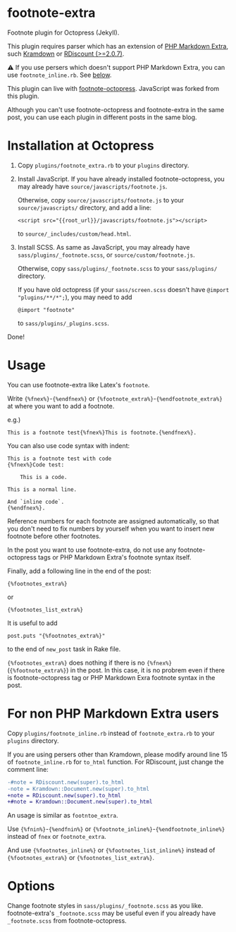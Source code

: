footnote-extra
==============

Footnote plugin for Octopress (Jekyll).

This plugin requires parser which has an extension of
[PHP Markdown Extra](http://michelf.ca/projects/php-markdown/),
such [Kramdown](http://kramdown.rubyforge.org/)
or [RDiscount (>=2.0.7)](http://dafoster.net/articles/2013/02/02/rdiscount-2.0.7-released/).

:warning: If you use persers which doesn't support PHP Markdown Extra,
you can use `footnote_inline.rb`. See [below](https://github.com/rcmdnk/footnote-extra#for-non-php-markdown-extra-users-inline).

This plugin can live with
[footnote-octopress](https://github.com/fcy/footnote-octopress).
JavaScript was forked from this plugin.

Although you can't use footnote-octopress and footnote-extra
in the same post,
you can use each plugin in different posts in the same blog.

# Installation at Octopress

1. Copy `plugins/footnote_extra.rb`
   to your `plugins` directory.

1. Install JavaScript.
   If you have already installed footnote-octopress,
   you may already have `source/javascripts/footnote.js`.

   Otherwise, copy `source/javascripts/footnote.js` to your
   `source/javascripts/` directory,
   and add a line:

    `<script src="{{root_url}}/javascripts/footnote.js"></script>`

   to `source/_includes/custom/head.html`.

1. Install SCSS.
   As same as JavaScript,
   you may already have `sass/plugins/_footnote.scss`,
   or `source/custom/footnote.js`.

   Otherwise, copy `sass/plugins/_footnote.scss`
   to your `sass/plugins/` directory.

   If you have old octopress
   (if your `sass/screen.scss` doesn't have `@import "plugins/**/*";`),
   you may need to add

    `@import "footnote"`

   to `sass/plugins/_plugins.scss`.

Done!

# Usage
You can use footnote-extra like Latex's `footnote`.

Write `{%fnex%}`-`{%endfnex%}` or `{%footnote_extra%}`-`{%endfootnote_extra%}`
at where you want to add a footnote.

e.g.)

    This is a footnote test{%fnex%}This is footnote.{%endfnex%}.

You can also use code syntax with indent:

    This is a footnote test with code
    {%fnex%}Code test:
    
        This is a code.
    
    This is a normal line.
    
    And `inline code`.
    {%endfnex%}.

Reference numbers for each footnote are assigned automatically,
so that you don't need to fix numbers by yourself
when you want to insert new footnote before other footnotes.

In the post you want to use footnote-extra,
do not use any footnote-octopress tags or PHP Markdown Extra's
footnote syntax itself.


Finally, add a following line in the end of the post:

    {%footnotes_extra%}

or

    {%footnotes_list_extra%}

It is useful to add

    post.puts "{%footnotes_extra%}"

to the end of `new_post` task in Rake file.

`{%footnotes_extra%}` does nothing if there is no
`{%fnex%}`(`{%footnote_extra%}`)
in the post.
In this case, it is no probrem even if there is footnote-octopress tag 
or PHP Markdown Exra footnote syntax in the post.

# For non PHP Markdown Extra users

Copy `plugins/footnote_inline.rb` instead of `footnote_extra.rb` to your `plugins` directory.

If you are using persers other than Kramdown, please modify
around line 15 of `footnote_inline.rb` for `to_html` function.
For RDiscount, just change the comment line:

``` diff
-#note = RDiscount.new(super).to_html
-note = Kramdown::Document.new(super).to_html
+note = RDiscount.new(super).to_html
+#note = Kramdown::Document.new(super).to_html
```

An usage is similar as `footntoe_extra`.

Use `{%fnin%}`-`{%endfnin%}` or `{%footnote_inline%}`-`{%endfootnote_inline%}`
instead of `fnex` or `footnote_extra`.

And use `{%footnotes_inline%}` or `{%footnotes_list_inline%}`
instead of `{%footnotes_extra%}` or `{%footnotes_list_extra%}`.


# Options
Change footnote styles in `sass/plugins/_footnote.scss` as you like.
footnote-extra's `_footnote.scss` may be useful
even if you already have `_footnote.scss` from footnote-octopress.

